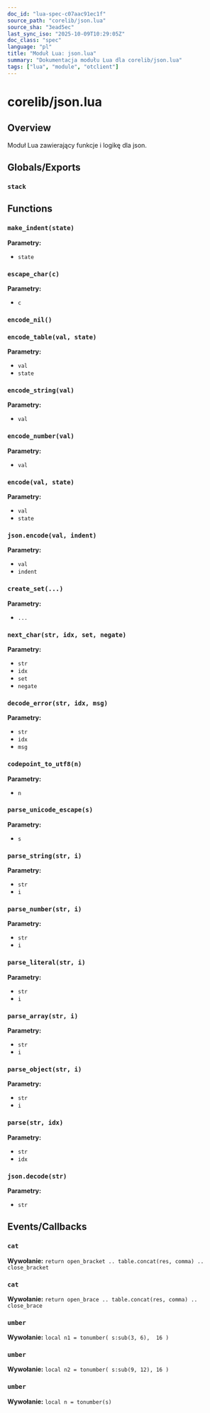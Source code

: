 ```yaml
---
doc_id: "lua-spec-c07aac91ec1f"
source_path: "corelib/json.lua"
source_sha: "3ead5ec"
last_sync_iso: "2025-10-09T10:29:05Z"
doc_class: "spec"
language: "pl"
title: "Moduł Lua: json.lua"
summary: "Dokumentacja modułu Lua dla corelib/json.lua"
tags: ["lua", "module", "otclient"]
---
```


# corelib/json.lua

## Overview

Moduł Lua zawierający funkcje i logikę dla json.

## Globals/Exports

### `stack`

## Functions

### `make_indent(state)`

**Parametry:**

- `state`

### `escape_char(c)`

**Parametry:**

- `c`

### `encode_nil()`

### `encode_table(val, state)`

**Parametry:**

- `val`
- `state`

### `encode_string(val)`

**Parametry:**

- `val`

### `encode_number(val)`

**Parametry:**

- `val`

### `encode(val, state)`

**Parametry:**

- `val`
- `state`

### `json.encode(val, indent)`

**Parametry:**

- `val`
- `indent`

### `create_set(...)`

**Parametry:**

- `...`

### `next_char(str, idx, set, negate)`

**Parametry:**

- `str`
- `idx`
- `set`
- `negate`

### `decode_error(str, idx, msg)`

**Parametry:**

- `str`
- `idx`
- `msg`

### `codepoint_to_utf8(n)`

**Parametry:**

- `n`

### `parse_unicode_escape(s)`

**Parametry:**

- `s`

### `parse_string(str, i)`

**Parametry:**

- `str`
- `i`

### `parse_number(str, i)`

**Parametry:**

- `str`
- `i`

### `parse_literal(str, i)`

**Parametry:**

- `str`
- `i`

### `parse_array(str, i)`

**Parametry:**

- `str`
- `i`

### `parse_object(str, i)`

**Parametry:**

- `str`
- `i`

### `parse(str, idx)`

**Parametry:**

- `str`
- `idx`

### `json.decode(str)`

**Parametry:**

- `str`

## Events/Callbacks

### `cat`

**Wywołanie:** `return open_bracket .. table.concat(res, comma) .. close_bracket`

### `cat`

**Wywołanie:** `return open_brace .. table.concat(res, comma) .. close_brace`

### `umber`

**Wywołanie:** `local n1 = tonumber( s:sub(3, 6),  16 )`

### `umber`

**Wywołanie:** `local n2 = tonumber( s:sub(9, 12), 16 )`

### `umber`

**Wywołanie:** `local n = tonumber(s)`
